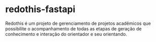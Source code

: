 # redothis-fastapi
Redothis é um projeto de gerenciamento de projetos acadêmicos que possibilite o acompanhamento de todas as etapas de geração de conhecimento e interação do orientador e seu orientando.

